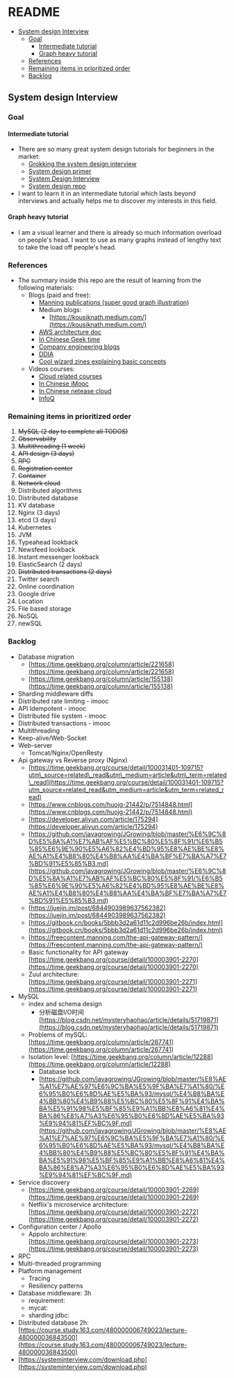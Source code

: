 # README

* [System design Interview](./#system-design-interview)
  * [Goal](./#goal)
    * [Intermediate tutorial](./#intermediate-tutorial)
    * [Graph heavy tutorial](./#graph-heavy-tutorial)
  * [References](./#references)
  * [Remaining items in prioritized order](./#remaining-items-in-prioritized-order)
  * [Backlog](./#backlog)

## System design Interview

### Goal

#### Intermediate tutorial

* There are so many great system design tutorials for beginners in the market: 
  * [Grokking the system design interview](https://www.educative.io/courses/grokking-the-system-design-interview)
  * [System design primer](https://github.com/donnemartin/system-design-primer)
  * [System Design Interview](https://www.amazon.com/System-Design-Interview-insiders-Second/dp/B08CMF2CQF/ref=sr_1_1?dchild=1&keywords=system+design&qid=1619578081&sr=8-1)
  * [System design repo](https://github.com/checkcheckzz/system-design-interview)
* I want to learn it in an intermediate tutorial which lasts beyond interviews and actually helps me to discover my interests in this field. 

#### Graph heavy tutorial

* I am a visual learner and there is already so much information overload on people's head. I want to use as many graphs instead of lengthy text to take the load off people's head. 

### References

* The summary inside this repo are the result of learning from the following materials:
  * Blogs \(paid and free\): 
    * [Manning publications \(super good graph illustration\)](https://www.manning.com/)
    * Medium blogs:
      * [https://kousiknath.medium.com/](https://kousiknath.medium.com/)
    * [AWS architecture doc](https://aws.amazon.com/architecture/well-architected/?wa-lens-whitepapers.sort-by=item.additionalFields.sortDate&wa-lens-whitepapers.sort-order=desc)
    * [In Chinese Geek time](https://time.geekbang.org/)
    * [Company engineering blogs](https://github.com/aaronwinter/engineering-blogs)
    * [DDIA](https://www.amazon.com/Designing-Data-Intensive-Applications-Reliable-Maintainable/dp/1449373321/ref=sr_1_1?crid=38CARLM3E1P07&dchild=1&keywords=designing+data-intensive+applications&qid=1619579153&sprefix=intensive+data+app%2Caps%2C208&sr=8-1)
    * [Cool wizard zines explaining basic concepts](https://wizardzines.com/)
  * Videos courses:
    * [Cloud related courses](https://cloudacademy.com/blog/category)
    * [In Chinese iMooc](https://www.imooc.com/)
    * [In Chinese netease cloud](https://study.163.com/)
    * [InfoQ](https://www.infoq.com/?variant=homepage_collections)

### Remaining items in prioritized order

1. ~~MySQL \(2 day to complete all TODOS\)~~
2. ~~Observability~~
3. ~~Multithreading \(1 week\)~~
4. ~~API design \(3 days\)~~
5. ~~RPC~~
6. ~~Registration center~~
7. ~~Container~~
8. ~~Network cloud~~
9. Distributed algorithms
10. Distributed database
11. KV database
12. Nginx \(3 days\)
13. etcd \(3 days\)
14. Kubernetes
15. JVM
16. Typeahead lookback
17. Newsfeed lookback
18. Instant messenger lookback
19. ElasticSearch \(2 days\)
20. ~~Distributed transactions \(2 days\)~~
21. Twitter search
22. Online coordination
23. Google drive
24. Location
25. File based storage
26. NoSQL
27. newSQL

### Backlog

* Database migration
  * [https://time.geekbang.org/column/article/221658](https://time.geekbang.org/column/article/221658)
  * [https://time.geekbang.org/column/article/155138](https://time.geekbang.org/column/article/155138)
* Sharding middleware diffs
* Distributed rate limiting - imooc
* API Idempotent - imooc
* Distributed file system - imooc
* Distributed transactions - imooc
* Multithreading
* Keep-alive/Web-Socket
* Web-server
  * Tomcat/Nginx/OpenResty
* Api gateway vs Reverse proxy \(Nginx\)
  * [https://time.geekbang.org/course/detail/100031401-109715?utm\_source=related\_read&utm\_medium=article&utm\_term=related\_read](https://time.geekbang.org/course/detail/100031401-109715?utm_source=related_read&utm_medium=article&utm_term=related_read)
  * [https://www.cnblogs.com/huojg-21442/p/7514848.html](https://www.cnblogs.com/huojg-21442/p/7514848.html)
  * [https://developer.aliyun.com/article/175294](https://developer.aliyun.com/article/175294)
  * [https://github.com/javagrowing/JGrowing/blob/master/%E6%9C%8D%E5%8A%A1%E7%AB%AF%E5%BC%80%E5%8F%91/%E6%B5%85%E6%9E%90%E5%A6%82%E4%BD%95%E8%AE%BE%E8%AE%A1%E4%B8%80%E4%B8%AA%E4%BA%BF%E7%BA%A7%E7%BD%91%E5%85%B3.md](https://github.com/javagrowing/JGrowing/blob/master/%E6%9C%8D%E5%8A%A1%E7%AB%AF%E5%BC%80%E5%8F%91/%E6%B5%85%E6%9E%90%E5%A6%82%E4%BD%95%E8%AE%BE%E8%AE%A1%E4%B8%80%E4%B8%AA%E4%BA%BF%E7%BA%A7%E7%BD%91%E5%85%B3.md)
  * [https://juejin.im/post/6844903989637562382](https://juejin.im/post/6844903989637562382)
  * [https://gitbook.cn/books/5bbb3d2a61d11c2d996be26b/index.html](https://gitbook.cn/books/5bbb3d2a61d11c2d996be26b/index.html)
  * [https://freecontent.manning.com/the-api-gateway-pattern/](https://freecontent.manning.com/the-api-gateway-pattern/)
  * Basic functionality for API gateway [https://time.geekbang.org/course/detail/100003901-2270](https://time.geekbang.org/course/detail/100003901-2270)
  * Zuul architecture: [https://time.geekbang.org/course/detail/100003901-2271](https://time.geekbang.org/course/detail/100003901-2271)
* MySQL
  * index and schema design
    * 分析磁盘I/O时间 [https://blog.csdn.net/mysteryhaohao/article/details/51719871](https://blog.csdn.net/mysteryhaohao/article/details/51719871)
  * Problems of mySQL: [https://time.geekbang.org/column/article/267741](https://time.geekbang.org/column/article/267741)
  * Isolation level: [https://time.geekbang.org/column/article/12288](https://time.geekbang.org/column/article/12288)
    * Database lock
    * [https://github.com/javagrowing/JGrowing/blob/master/%E8%AE%A1%E7%AE%97%E6%9C%BA%E5%9F%BA%E7%A1%80/%E6%95%B0%E6%8D%AE%E5%BA%93/mysql/%E4%B8%BA%E4%BB%80%E4%B9%88%E5%BC%80%E5%8F%91%E4%BA%BA%E5%91%98%E5%BF%85%E9%A1%BB%E8%A6%81%E4%BA%86%E8%A7%A3%E6%95%B0%E6%8D%AE%E5%BA%93%E9%94%81%EF%BC%9F.md](https://github.com/javagrowing/JGrowing/blob/master/%E8%AE%A1%E7%AE%97%E6%9C%BA%E5%9F%BA%E7%A1%80/%E6%95%B0%E6%8D%AE%E5%BA%93/mysql/%E4%B8%BA%E4%BB%80%E4%B9%88%E5%BC%80%E5%8F%91%E4%BA%BA%E5%91%98%E5%BF%85%E9%A1%BB%E8%A6%81%E4%BA%86%E8%A7%A3%E6%95%B0%E6%8D%AE%E5%BA%93%E9%94%81%EF%BC%9F.md)
* Service discovery
  * [https://time.geekbang.org/course/detail/100003901-2269](https://time.geekbang.org/course/detail/100003901-2269)
  * Netflix's microservice architecture: [https://time.geekbang.org/course/detail/100003901-2272](https://time.geekbang.org/course/detail/100003901-2272)
* Configuration center / Apollo
  * Appolo architecture: [https://time.geekbang.org/course/detail/100003901-2273](https://time.geekbang.org/course/detail/100003901-2273)
* RPC
* Multi-threaded programming
* Platform management
  * Tracing
  * Resiliency patterns
* Database middleware: 3h
  * requirement: 
  * mycat:
  * sharding jdbc: 
* Distributed database 2h: [https://course.study.163.com/480000006749023/lecture-480000036843500](https://course.study.163.com/480000006749023/lecture-480000036843500)
* [https://systeminterview.com/download.php](https://systeminterview.com/download.php)

